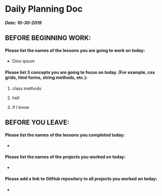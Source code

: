 # Daily Planning Doc

##### Date: 10-30-2019

## BEFORE BEGINNING WORK:


#### Please list the names of the lessons you are going to work on today:

* Dino ipsum


#### Please list 3 concepts you are going to focus on today. (For example, css grids, html forms, string methods, etc.):

1. class methods

2. hell

3. if I know



## BEFORE YOU LEAVE:


#### Please list the names of the lessons you completed today:

* 


#### Please list the names of the projects you worked on today:

* 

#### Please add a link to GitHub repository to all projects you worked on today:

*